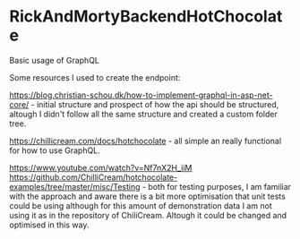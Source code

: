 # RickAndMortyBackendHotChocolate
 Basic usage of GraphQL
 
 Some resources I used to create the endpoint:
 
 https://blog.christian-schou.dk/how-to-implement-graphql-in-asp-net-core/ - initial structure and prospect of how the api should be structured, altough I didn't follow all the same structure and created a custom folder tree.
 
 https://chillicream.com/docs/hotchocolate - all simple an really functional for how to use GraphQL.
 
 https://www.youtube.com/watch?v=Nf7nX2H_iiM 
 https://github.com/ChilliCream/hotchocolate-examples/tree/master/misc/Testing - both for testing purposes, I am familiar with the approach and aware there is a bit more optimisation that unit tests could be using although for this amount of demonstration data I am not using it as in the repository of ChiliCream. Altough it could be changed and optimised in this way.
